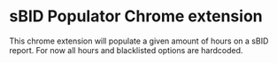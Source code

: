 # sBID Populator Chrome extension
This chrome extension will populate a given amount of hours on a sBID report.
For now all hours and blacklisted options are hardcoded.